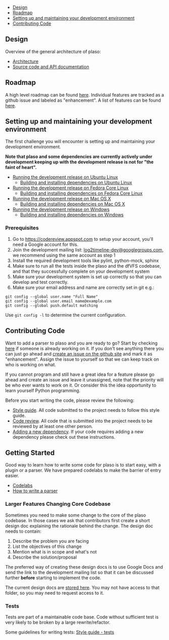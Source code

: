 * [Design](https://github.com/log2timeline/plaso/wiki/Developers-Guide#design)
* [Roadmap](https://github.com/log2timeline/plaso/wiki/Developers-Guide#roadmap)
* [Setting up and maintaining your development environment](https://github.com/log2timeline/plaso/wiki/Developers-Guide#setting-up-and-maintaining-your-development-environment)
* [Contributing Code](https://github.com/log2timeline/plaso/wiki/Developers-Guide#contributing-code)

## Design
Overview of the general architecture of plaso:

* [Architecture](https://github.com/log2timeline/plaso/wiki/Internals)
* [Source code and API documentation](http://plaso-api.readthedocs.org/en/latest/modules.html)

## Roadmap

A high level roadmap can be found [here](https://github.com/log2timeline/plaso/wiki/Releases-and-roadmap). Individual features are tracked as a github issue and labeled as "enhancement". A list of features can be found [here](https://github.com/log2timeline/plaso/issues?q=is%3Aopen+is%3Aissue+label%3Aenhancement).

## Setting up and maintaining your development environment
The first challenge you will encounter is setting up and maintaining your development environment.

**Note that plaso and some dependencies are currently actively under development keeping up with the development release is not for "the faint of heart".**

* [Running the development release on Ubuntu Linux](https://github.com/log2timeline/plaso/wiki/Development-release-Ubuntu)
  * [Building and installing dependencies on Ubuntu Linux](https://github.com/log2timeline/plaso/wiki/Dependencies---Ubuntu)
* [Running the development release on Fedora Core Linux](https://github.com/log2timeline/plaso/wiki/Development-release-Fedora-Core)
  * [Building and installing dependencies on Fedora Core Linux](https://github.com/log2timeline/plaso/wiki/Dependencies-Fedora-Core)
* [Running the development release on Mac OS X](https://github.com/log2timeline/plaso/wiki/Development-release-Mac-OS-X)
  * [Building and installing dependencies on Mac OS X](https://github.com/log2timeline/plaso/wiki/Dependencies-Mac-OS-X)
* [Running the development release on Windows](https://github.com/log2timeline/plaso/wiki/Development-release-Windows)
  * [Building and installing dependencies on Windows](https://github.com/log2timeline/plaso/wiki/Dependencies-Windows)

### Prerequisites

1. Go to https://codereview.appspot.com to setup your account, you'll need a Google account for this.
2. Join the development mailing list: [log2timeline-dev@googlegroups.com](https://groups.google.com/forum/?fromgroups#!forum/log2timeline-dev), we recommend using the same account as step 1
2. Install the required development tools like pylint, python-mock, sphinx
3. Make sure to run all the tests inside the plaso and the dfVFS codebase, and that they successfully complete on your development system
4. Make sure your development system is set up correctly so that you can develop and test correctly.
5. Make sure your email address and name are correctly set in git e.g.:
```
git config --global user.name "Full Name"
git config --global user.email name@example.com
git config --global push.default matching
```

Use `git config -l` to determine the current configuration.

## Contributing Code

Want to add a parser to plaso and you are ready to go? Start by checking [here](https://github.com/log2timeline/plaso/issues?q=is%3Aopen+is%3Aissue+label%3Aenhancement) if someone is already working on it. If you don't see anything there you can just go ahead and [create an issue on the github site](https://github.com/log2timeline/plaso/issues) and mark it as "enhancement". Assign the issue to yourself so that we can keep track on who is working on what.

If you cannot program and still have a great idea for a feature please go ahead and create an issue and leave it unassigned, note that the priority will be who ever wants to work on it. Or consider this the idea opportunity to learn yourself Python programming.

Before you start writing the code, please review the following:

* [Style guide](https://github.com/log2timeline/plaso/wiki/Style-guide). All code submitted to the project needs to follow this style guide.
* [Code review](https://github.com/log2timeline/plaso/wiki/Codereview). All code that is submitted into the project needs to be reviewed by at least one other person.
* [Adding a new dependency](https://github.com/log2timeline/plaso/wiki/Adding-a-new-dependency). If your code requires adding a new dependency please check out these instructions.

## Getting Started

Good way to learn how to write some code for plaso is to start easy, with a plugin or a parser. We have prepared codelabs to make the barrier of entry easier.

* [Codelabs](https://github.com/log2timeline/codelabs/wiki)
* [How to write a parser](https://sites.google.com/a/kiddaland.net/plaso/developer/parsers)

### Larger Features Changing Core Codebase

Sometimes you need to make some change to the core of the plaso codebase. In those cases we ask that contributors first create a short design doc explaining the rationale behind the change. The design doc needs to contain:

1. Describe the problem you are facing
2. List the objectives of this change
3. Mention what is in scope and what's not
4. Describe the solution/proposal

The preferred way of creating these design docs is to use Google Docs and send the link to the development mailing list so that it can be discussed further **before** starting to implement the code.

The current design docs are [stored here](https://drive.google.com/folderview?id=0B3fBvzttpiiSQW16cFhNTUtXVGM&usp=sharing). You may not have access to that folder, so you may need to request access to it.

### Tests

Tests are part of a maintainable code base. Code without sufficient test is very likely to be broken by a large rewrite/refactor.

Some guidelines for writing tests: [Style guide - tests](https://github.com/log2timeline/plaso/wiki/Style-guide#tests)
